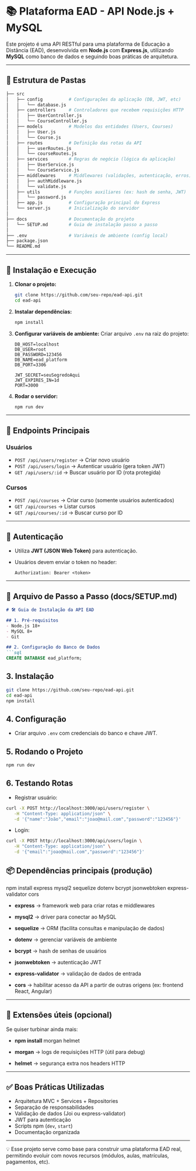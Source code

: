# 📚 Plataforma EAD - API Node.js + MySQL

Este projeto é uma API RESTful para uma plataforma de Educação a Distância (EAD), desenvolvida em **Node.js** com **Express.js**, utilizando **MySQL** como banco de dados e seguindo boas práticas de arquitetura.

---

## 📂 Estrutura de Pastas

```bash
├── src
│   ├── config          # Configurações da aplicação (DB, JWT, etc)
│   │   └── database.js
│   ├── controllers     # Controladores que recebem requisições HTTP
│   │   ├── UserController.js
│   │   └── CourseController.js
│   ├── models          # Modelos das entidades (Users, Courses)
│   │   ├── User.js
│   │   └── Course.js
│   ├── routes          # Definição das rotas da API
│   │   ├── userRoutes.js
│   │   └── courseRoutes.js
│   ├── services        # Regras de negócio (lógica da aplicação)
│   │   ├── UserService.js
│   │   └── CourseService.js
│   ├── middlewares     # Middlewares (validações, autenticação, erros)
│   │   ├── authMiddleware.js
│   │   └── validate.js
│   ├── utils           # Funções auxiliares (ex: hash de senha, JWT)
│   │   └── password.js
│   ├── app.js          # Configuração principal do Express
│   └── server.js       # Inicialização do servidor
│
├── docs                # Documentação do projeto
│   └── SETUP.md        # Guia de instalação passo a passo
│
├── .env                # Variáveis de ambiente (config local)
├── package.json
└── README.md
```

---

## 🚀 Instalação e Execução

1. **Clonar o projeto:**

   ```bash
   git clone https://github.com/seu-repo/ead-api.git
   cd ead-api
   ```

2. **Instalar dependências:**

   ```bash
   npm install
   ```

3. **Configurar variáveis de ambiente:**
   Criar arquivo `.env` na raiz do projeto:

   ```env
   DB_HOST=localhost
   DB_USER=root
   DB_PASSWORD=123456
   DB_NAME=ead_platform
   DB_PORT=3306

   JWT_SECRET=seuSegredoAqui
   JWT_EXPIRES_IN=1d
   PORT=3000
   ```

4. **Rodar o servidor:**

   ```bash
   npm run dev
   ```

---

## 📌 Endpoints Principais

### Usuários

* `POST /api/users/register` → Criar novo usuário
* `POST /api/users/login` → Autenticar usuário (gera token JWT)
* `GET /api/users/:id` → Buscar usuário por ID (rota protegida)

### Cursos

* `POST /api/courses` → Criar curso (somente usuários autenticados)
* `GET /api/courses` → Listar cursos
* `GET /api/courses/:id` → Buscar curso por ID

---

## 🔐 Autenticação

* Utiliza **JWT (JSON Web Token)** para autenticação.
* Usuários devem enviar o token no header:

  ```http
  Authorization: Bearer <token>
  ```

---

## 📖 Arquivo de Passo a Passo (docs/SETUP.md)

````markdown
# 🛠️ Guia de Instalação da API EAD

## 1. Pré-requisitos
- Node.js 18+
- MySQL 8+
- Git

## 2. Configuração do Banco de Dados
```sql
CREATE DATABASE ead_platform;
````

## 3. Instalação

```bash
git clone https://github.com/seu-repo/ead-api.git
cd ead-api
npm install
```

## 4. Configuração

* Criar arquivo `.env` com credenciais do banco e chave JWT.

## 5. Rodando o Projeto

```bash
npm run dev
```

## 6. Testando Rotas

* Registrar usuário:

```bash
curl -X POST http://localhost:3000/api/users/register \
   -H "Content-Type: application/json" \
   -d '{"name":"João","email":"joao@mail.com","password":"123456"}'
```

* Login:

```bash
curl -X POST http://localhost:3000/api/users/login \
   -H "Content-Type: application/json" \
   -d '{"email":"joao@mail.com","password":"123456"}'
```


## 📦 Dependências principais (produção)
npm install express mysql2 sequelize dotenv bcrypt jsonwebtoken express-validator cors


* **express** → framework web para criar rotas e middlewares

* **mysql2** → driver para conectar ao MySQL

* **sequelize** → ORM (facilita consultas e manipulação de dados)

* **dotenv** → gerenciar variáveis de ambiente

* **bcrypt** → hash de senhas de usuários

* **jsonwebtoken** → autenticação JWT

* **express-validator** → validação de dados de entrada

* **cors** → habilitar acesso da API a partir de outras origens (ex: frontend React, Angular)

---

## 🔌 Extensões úteis (opcional)

Se quiser turbinar ainda mais:

* **npm install** morgan helmet

* **morgan** → logs de requisições HTTP (útil para debug)

* **helmet** → segurança extra nos headers HTTP

---

## ✅ Boas Práticas Utilizadas
- Arquitetura MVC + Services + Repositories
- Separação de responsabilidades
- Validação de dados (Joi ou express-validator)
- JWT para autenticação
- Scripts npm (`dev`, `start`)
- Documentação organizada

---

💡 Esse projeto serve como base para construir uma plataforma EAD real, permitindo evoluir com novos recursos (módulos, aulas, matrículas, pagamentos, etc).

```
